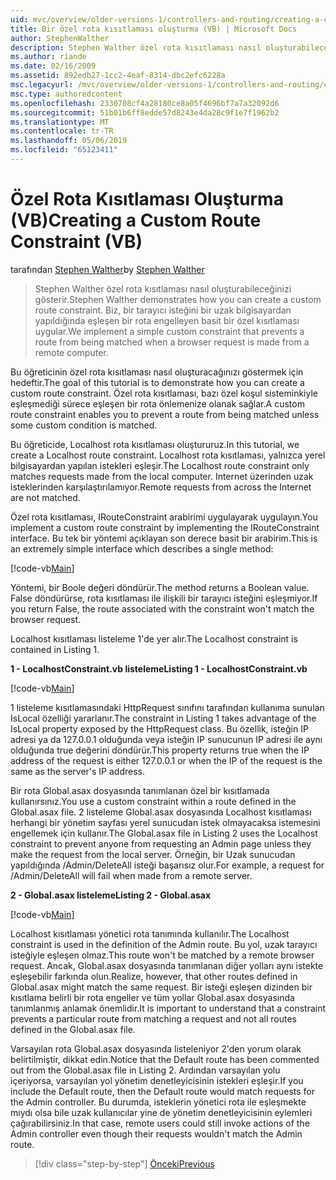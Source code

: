 ```yaml
---
uid: mvc/overview/older-versions-1/controllers-and-routing/creating-a-custom-route-constraint-vb
title: Bir özel rota kısıtlaması oluşturma (VB) | Microsoft Docs
author: StephenWalther
description: Stephen Walther özel rota kısıtlaması nasıl oluşturabileceğinizi gösterir. Biz basit bir uygulama bir yolu olmasını önleyen özel kısıtlaması eşleşen w...
ms.author: riande
ms.date: 02/16/2009
ms.assetid: 892edb27-1cc2-4eaf-8314-dbc2efc6228a
msc.legacyurl: /mvc/overview/older-versions-1/controllers-and-routing/creating-a-custom-route-constraint-vb
msc.type: authoredcontent
ms.openlocfilehash: 2330708cf4a28180ce8a05f4696bf7a7a32092d6
ms.sourcegitcommit: 51b01b6ff8edde57d8243e4da28c9f1e7f1962b2
ms.translationtype: MT
ms.contentlocale: tr-TR
ms.lasthandoff: 05/06/2019
ms.locfileid: "65123411"
---
```

# <a name="creating-a-custom-route-constraint-vb"></a><span data-ttu-id="0dd60-104">Özel Rota Kısıtlaması Oluşturma (VB)</span><span class="sxs-lookup"><span data-stu-id="0dd60-104">Creating a Custom Route Constraint (VB)</span></span>

<span data-ttu-id="0dd60-105">tarafından [Stephen Walther](https://github.com/StephenWalther)</span><span class="sxs-lookup"><span data-stu-id="0dd60-105">by [Stephen Walther](https://github.com/StephenWalther)</span></span>

> <span data-ttu-id="0dd60-106">Stephen Walther özel rota kısıtlaması nasıl oluşturabileceğinizi gösterir.</span><span class="sxs-lookup"><span data-stu-id="0dd60-106">Stephen Walther demonstrates how you can create a custom route constraint.</span></span> <span data-ttu-id="0dd60-107">Biz, bir tarayıcı isteğini bir uzak bilgisayardan yapıldığında eşleşen bir rota engelleyen basit bir özel kısıtlaması uygular.</span><span class="sxs-lookup"><span data-stu-id="0dd60-107">We implement a simple custom constraint that prevents a route from being matched when a browser request is made from a remote computer.</span></span>

<span data-ttu-id="0dd60-108">Bu öğreticinin özel rota kısıtlaması nasıl oluşturacağınızı göstermek için hedeftir.</span><span class="sxs-lookup"><span data-stu-id="0dd60-108">The goal of this tutorial is to demonstrate how you can create a custom route constraint.</span></span> <span data-ttu-id="0dd60-109">Özel rota kısıtlaması, bazı özel koşul sisteminkiyle eşleşmediği sürece eşleşen bir rota önlemenize olanak sağlar.</span><span class="sxs-lookup"><span data-stu-id="0dd60-109">A custom route constraint enables you to prevent a route from being matched unless some custom condition is matched.</span></span>

<span data-ttu-id="0dd60-110">Bu öğreticide, Localhost rota kısıtlaması oluştururuz.</span><span class="sxs-lookup"><span data-stu-id="0dd60-110">In this tutorial, we create a Localhost route constraint.</span></span> <span data-ttu-id="0dd60-111">Localhost rota kısıtlaması, yalnızca yerel bilgisayardan yapılan istekleri eşleşir.</span><span class="sxs-lookup"><span data-stu-id="0dd60-111">The Localhost route constraint only matches requests made from the local computer.</span></span> <span data-ttu-id="0dd60-112">Internet üzerinden uzak isteklerinden karşılaştırılamıyor.</span><span class="sxs-lookup"><span data-stu-id="0dd60-112">Remote requests from across the Internet are not matched.</span></span>

<span data-ttu-id="0dd60-113">Özel rota kısıtlaması, IRouteConstraint arabirimi uygulayarak uygulayın.</span><span class="sxs-lookup"><span data-stu-id="0dd60-113">You implement a custom route constraint by implementing the IRouteConstraint interface.</span></span> <span data-ttu-id="0dd60-114">Bu tek bir yöntemi açıklayan son derece basit bir arabirim.</span><span class="sxs-lookup"><span data-stu-id="0dd60-114">This is an extremely simple interface which describes a single method:</span></span>

[!code-vb[Main](creating-a-custom-route-constraint-vb/samples/sample1.vb)]

<span data-ttu-id="0dd60-115">Yöntemi, bir Boole değeri döndürür.</span><span class="sxs-lookup"><span data-stu-id="0dd60-115">The method returns a Boolean value.</span></span> <span data-ttu-id="0dd60-116">False döndürürse, rota kısıtlaması ile ilişkili bir tarayıcı isteğini eşleşmiyor.</span><span class="sxs-lookup"><span data-stu-id="0dd60-116">If you return False, the route associated with the constraint won't match the browser request.</span></span>

<span data-ttu-id="0dd60-117">Localhost kısıtlaması listeleme 1'de yer alır.</span><span class="sxs-lookup"><span data-stu-id="0dd60-117">The Localhost constraint is contained in Listing 1.</span></span>

<span data-ttu-id="0dd60-118">**1 - LocalhostConstraint.vb listeleme**</span><span class="sxs-lookup"><span data-stu-id="0dd60-118">**Listing 1 - LocalhostConstraint.vb**</span></span>

[!code-vb[Main](creating-a-custom-route-constraint-vb/samples/sample2.vb)]

<span data-ttu-id="0dd60-119">1 listeleme kısıtlamasındaki HttpRequest sınıfını tarafından kullanıma sunulan IsLocal özelliği yararlanır.</span><span class="sxs-lookup"><span data-stu-id="0dd60-119">The constraint in Listing 1 takes advantage of the IsLocal property exposed by the HttpRequest class.</span></span> <span data-ttu-id="0dd60-120">Bu özellik, isteğin IP adresi ya da 127.0.0.1 olduğunda veya isteğin IP sunucunun IP adresi ile aynı olduğunda true değerini döndürür.</span><span class="sxs-lookup"><span data-stu-id="0dd60-120">This property returns true when the IP address of the request is either 127.0.0.1 or when the IP of the request is the same as the server's IP address.</span></span>

<span data-ttu-id="0dd60-121">Bir rota Global.asax dosyasında tanımlanan özel bir kısıtlamada kullanırsınız.</span><span class="sxs-lookup"><span data-stu-id="0dd60-121">You use a custom constraint within a route defined in the Global.asax file.</span></span> <span data-ttu-id="0dd60-122">2 listeleme Global.asax dosyasında Localhost kısıtlaması herhangi bir yönetim sayfası yerel sunucudan istek olmayacaksa istemesini engellemek için kullanır.</span><span class="sxs-lookup"><span data-stu-id="0dd60-122">The Global.asax file in Listing 2 uses the Localhost constraint to prevent anyone from requesting an Admin page unless they make the request from the local server.</span></span> <span data-ttu-id="0dd60-123">Örneğin, bir Uzak sunucudan yapıldığında /Admin/DeleteAll isteği başarısız olur.</span><span class="sxs-lookup"><span data-stu-id="0dd60-123">For example, a request for /Admin/DeleteAll will fail when made from a remote server.</span></span>

<span data-ttu-id="0dd60-124">**2 - Global.asax listeleme**</span><span class="sxs-lookup"><span data-stu-id="0dd60-124">**Listing 2 - Global.asax**</span></span>

[!code-vb[Main](creating-a-custom-route-constraint-vb/samples/sample3.vb)]

<span data-ttu-id="0dd60-125">Localhost kısıtlaması yönetici rota tanımında kullanılır.</span><span class="sxs-lookup"><span data-stu-id="0dd60-125">The Localhost constraint is used in the definition of the Admin route.</span></span> <span data-ttu-id="0dd60-126">Bu yol, uzak tarayıcı isteğiyle eşleşen olmaz.</span><span class="sxs-lookup"><span data-stu-id="0dd60-126">This route won't be matched by a remote browser request.</span></span> <span data-ttu-id="0dd60-127">Ancak, Global.asax dosyasında tanımlanan diğer yolları aynı istekte eşleşebilir farkında olun.</span><span class="sxs-lookup"><span data-stu-id="0dd60-127">Realize, however, that other routes defined in Global.asax might match the same request.</span></span> <span data-ttu-id="0dd60-128">Bir isteği eşleşen dizinden bir kısıtlama belirli bir rota engeller ve tüm yollar Global.asax dosyasında tanımlanmış anlamak önemlidir.</span><span class="sxs-lookup"><span data-stu-id="0dd60-128">It is important to understand that a constraint prevents a particular route from matching a request and not all routes defined in the Global.asax file.</span></span>

<span data-ttu-id="0dd60-129">Varsayılan rota Global.asax dosyasında listeleniyor 2'den yorum olarak belirtilmiştir, dikkat edin.</span><span class="sxs-lookup"><span data-stu-id="0dd60-129">Notice that the Default route has been commented out from the Global.asax file in Listing 2.</span></span> <span data-ttu-id="0dd60-130">Ardından varsayılan yolu içeriyorsa, varsayılan yol yönetim denetleyicisinin istekleri eşleşir.</span><span class="sxs-lookup"><span data-stu-id="0dd60-130">If you include the Default route, then the Default route would match requests for the Admin controller.</span></span> <span data-ttu-id="0dd60-131">Bu durumda, isteklerin yönetici rota ile eşleşmekte mıydı olsa bile uzak kullanıcılar yine de yönetim denetleyicisinin eylemleri çağırabilirsiniz.</span><span class="sxs-lookup"><span data-stu-id="0dd60-131">In that case, remote users could still invoke actions of the Admin controller even though their requests wouldn't match the Admin route.</span></span>

> [!div class="step-by-step"]
> [<span data-ttu-id="0dd60-132">Önceki</span><span class="sxs-lookup"><span data-stu-id="0dd60-132">Previous</span></span>](creating-a-route-constraint-vb.md)
